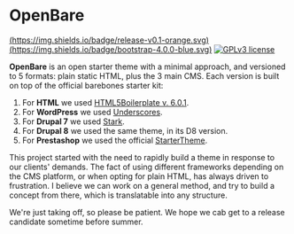 # OpenBare
[(https://img.shields.io/badge/release-v0.1-orange.svg)](https://github.com/pixelminds/openbare) [(https://img.shields.io/badge/bootstrap-4.0.0-blue.svg)](https://getbootstrap.com/) [![GPLv3 license](https://img.shields.io/badge/license-GPLv3-blue.svg)](https://www.gnu.org/licenses/gpl-3.0.txt)

**OpenBare** is an open starter theme with a minimal approach, and versioned to 5 formats: plain static HTML, plus the 3 main CMS.
Each version is built on top of the official barebones starter kit:
1. For **HTML** we used [HTML5Boilerplate v. 6.0.1](https://html5boilerplate.com/).
2. For **WordPress** we used [Underscores](https://underscores.me/).
3. For **Drupal 7** we used [Stark](https://www.drupal.org/project/stark).
4. For **Drupal 8** we used the same theme, in its D8 version.
5. For **Prestashop** we used the official [StarterTheme](https://github.com/PrestaShop/StarterTheme).

This project started with the need to rapidly build a theme in response to our clients' demands. The fact of using different frameworks depending on the CMS platform, or when opting for plain HTML, has always driven to frustration. I believe we can work on a general method, and try to build a concept from there, which is translatable into any structure.

We're just taking off, so please be patient. We hope we cab get to a release candidate sometime before summer.
